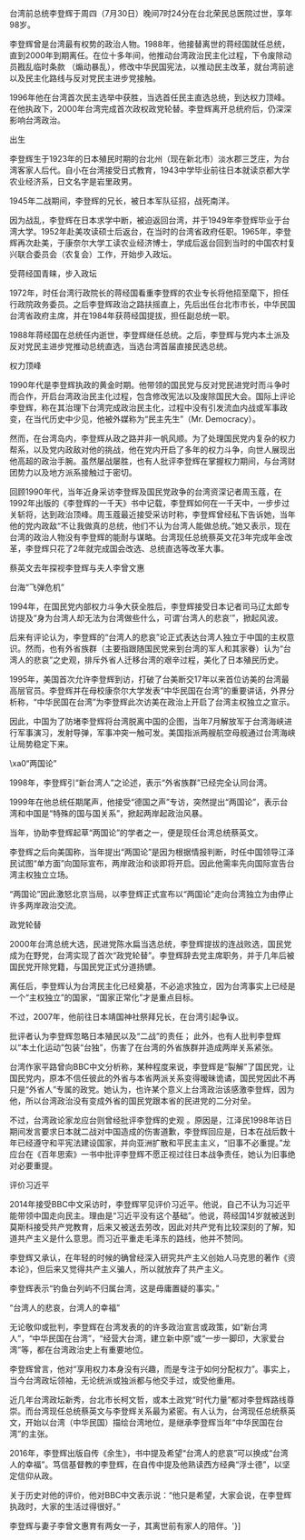台湾前总统李登辉于周四（7月30日）晚间7时24分在台北荣民总医院过世，享年98岁。

李登辉曾是台湾最有权势的政治人物。1988年，他接替离世的蒋经国就任总统，直到2000年到期离任。在位十多年间，他推动台湾政治民主化过程，下令废除动员戡乱临时条款 （煽动暴乱），修改中华民国宪法，以推动民主改革，就台湾前途以及民主化路线与反对党民主进步党接触。

1996年他在台湾首次民主选举中获胜，当选首任民主直选总统，到达权力顶峰。在他执政下，2000年台湾完成首次政权政党轮替。李登辉离开总统府后，仍深深影响台湾政治。

出生

李登辉生于1923年的日本殖民时期的台北州（现在新北市）淡水郡三芝庄，为台湾客家人后代。自小在台湾接受日式教育，1943中学毕业前往日本就读京都大学农业经济系，日文名字是岩里政男。

1945年二战期间，李登辉的兄长，被日本军队征招，战死南洋。

因为战乱，李登辉在日本求学中断，被迫返回台湾，并于1949年李登辉毕业于台湾大学。1952年赴美攻读硕士后返台，在当时的台湾省政府任职。1965年，李登辉再次赴美，于康奈尔大学工读农业经济博士，学成后返台回到当时的中国农村复兴联合委员会（农复会）工作，开始步入政坛。

受蒋经国青睐，步入政坛

1972年，时任台湾行政院长的蒋经国看重李登辉的农业专长将他招至麾下，担任行政院政务委员。之后李登辉政治之路扶摇直上，先后出任台北市市长，中华民国台湾省政府主席，并在1984年获蒋经国提拔，担任副总统一职。

1988年蒋经国在总统任内逝世，李登辉继任总统。之后，李登辉与党内本土派及反对党民主进步党推动总统直选，当选台湾首届直接民选总统。

权力顶峰

1990年代是李登辉执政的黄金时期。他带领的国民党与反对党民进党时而斗争时而合作，开启台湾政治民主化过程，包含修改宪法以及废除国民大会。国际上评论李登辉，称在其治理下台湾完成政治民主化，过程中没有引发流血内战或军事政变，在当代历史中少见，他被外媒称为“民主先生”（Mr. Democracy）。

然而，在台湾岛内，李登辉从政之路并非一帆风顺。为了处理国民党内复杂的权力帮系，以及党内政敌对他的挑战，他在党内开启了多年的权力斗争，向世人展现出他高超的政治手腕。虽然屡战屡胜，也有人批评李登辉在掌握权力期间，与台湾财团势力以及地方派系接触过于密切。

回顾1990年代，当年近身采访李登辉及国民党政争的台湾资深记者周玉蔻，在1992年出版的《李登辉的一千天》书中记载，李登辉如何在一千天中，一步步过关斩将，达到政治顶峰。周玉蔻最近接受采访时称，李登辉曾经私下告诉她，当年他的党内政敌“不让我做真的总统，他们不认为台湾人能做总统。”她又表示，现在台湾的政治人物没有李登辉的能耐与谋略。台湾现任总统蔡英文花3年完成年金改革，李登辉只花了2年就完成国会改选、总统直选等改革大事。

蔡英文去年探视李登辉与夫人李曾文惠

台海“飞弹危机”

1994年，在国民党内部权力斗争大获全胜后，李登辉接受日本记者司马辽太郎专访提及“身为台湾人却无法为台湾做些什么，可谓‘台湾人的悲哀’”，掀起风波。

后来有评论认为，李登辉的“台湾人的悲哀”论正式表达台湾人独立于中国的主权意识。然而，也有外省族群（主要指跟随国民党来到台湾的军人和其家眷）认为“台湾人的悲哀”之史观，排斥外省人迁移台湾的艰辛过程，美化了日本殖民历史。

1995年，美国首次允许李登辉到访，打破了台美断交17年以来首位访美的台湾最高层官员。李登辉并在母校康奈尔大学发表“中华民国在台湾”的重要讲话，外界分析称，“中华民国在台湾”为李登辉此次访美在政治上开启了台湾主权独立之宣示。

因此，中国为了防堵李登辉将台湾脱离中国的企图，当年7月解放军于台湾海峡进行军事演习，发射导弹，军事冲突一触可发。美国指派两艘航空母舰通过台湾海峡让局势稳定下来。

\xa0“两国论”

1998年，李登辉引“新台湾人”之论述，表示“外省族群”已经完全认同台湾。

1999年在他总统任期尾声，他接受“德国之声”专访，突然提出“两国论”，表示台湾和中国是“特殊的国与国关系”，掀起两岸起政治风暴。

当年，协助李登辉起草“两国论”的学者之一，便是现任台湾总统蔡英文。

李登辉之后向美国称，当年提出“两国论”是因为根据情报判断，时任中国领导江泽民试图“单方面”向国际宣布，两岸政治和谈即将开启。因此他需率先向国际宣告台湾主权独立立场。

“两国论”因此激怒北京当局，以李登辉正式宣布以“两国论”走向台湾独立为由停止许多两岸政治交流。

政党轮替

2000年台湾总统大选，民进党陈水扁当选总统，李登辉提拔的连战败选，国民党成为在野党，台湾实现了首次“政党轮替”。李登辉辞去党主席职务，并于几年后被国民党开除党籍，与国民党正式分道扬镳。

离任后，李登辉认为台湾民主化已经奠基，不必追求独立，因为台湾事实上已经是一个“主权独立”的国家，“国家正常化”才是重点目标。

不过，2007年，他前往日本靖国神社祭拜兄长，在台湾引起争议。

批评者认为李登辉忽略日本殖民以及“二战”的责任； 此外，也有人批判李登辉以“本土化运动”包装“台独”，伤害了在台湾的外省族群并造成两岸关系紧张。

台湾作家平路曾向BBC中文分析称，某种程度来说，李登辉是“裂解”了国民党，让国民党内，原本不信任彼此的外省与本省两派关系变得暧昧诡谲，国民党因此不再只是“外省人”专属的政党。她认为，也许某个意义上台湾政治该感激李登辉，因为他，所以台湾政治没有变成外省的国民党跟本省的民进党的二分对垒。

不过，台湾政论家龙应台则曾经批评李登辉的史观 。原因是，江泽民1998年访日期间发言要求日本就二战对中国造成的伤害道歉，李登辉回应是，日本在战后数十年已经遵守和平宪法建设国家，并向亚洲扩散和平民主主义，“旧事不必重提。”龙应台在《百年思索》一书中批评李登辉不愿正视过往日本战争责任，她认为旧事绝对必要重提。

评价习近平

2014年接受BBC中文采访时，李登辉罕见评价习近平。他说，自己不认为习近平能带领中国走向民主。理由是“习近平没有这个基础”。他说，蒋经国14岁就被送到莫斯科接受共产党教育，后来又被送去劳改，因此对共产党有比较深刻的了解，知道共产主义是什么意思。而习近平重走毛泽东的路线，他并不赞同。

李登辉又承认，在年轻的时候的确曾经深入研究共产主义创始人马克思的著作《资本论》，但后来又觉得共产主义骗人，所以就放弃了共产主义。

李登辉表示“钓鱼台列屿不归属台湾，这是毋庸置疑的事实。”

“台湾人的悲哀，台湾人的幸福”

无论敬仰或批判，李登辉在台湾发表的的许多政治宣言或政策，如“新台湾人”，“中华民国在台湾”，“经营大台湾，建立新中原”或“一步一脚印，大家爱台湾”等，都在台湾政治史上有重要地位。

李登辉曾言，他对“享用权力本身没有兴趣，而是专注于如何分配权力”。事实上，当今台湾政坛领袖，无论统派或独派都与他交手过，或受他重用。

近几年台湾政坛新秀，台北市长柯文哲，或本土政党“时代力量”都对李登辉路线尊崇。而台湾现任总统蔡英文与李登辉关系最为紧密。有人认为，台湾现任总统蔡英文，开始以台湾（中华民国）描绘台湾地位，是继承李登辉当年“中华民国在台湾”的主张。

2016年，李登辉出版自传《余生》，书中提及希望“台湾人的悲哀”可以换成“台湾人的幸福”。笃信基督教的李登辉，在自传中提及他熟读西方经典“浮士德”，以坚定信仰从政。

关于历史对他的评价，他对BBC中文表示说：“他只是希望，大家会说，在李登辉执政时，大家的生活过得很好。”

李登辉与妻子李曾文惠育有两女一子，其离世前有家人的陪伴。'}]